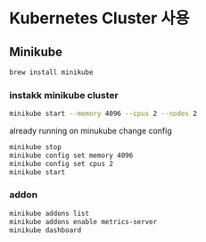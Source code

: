 # Kubernetes Cluster 사용

## Minikube

```bash
brew install minikube
```

### instakk minikube cluster

```bash
minikube start --memory 4096 --cpus 2 --nodes 2
```

already running on minukube change config

```bash
minikube stop
minikube config set memory 4096
minikube config set cpus 2
minikube start
```

### addon

```bash
minikube addons list
minikube addons enable metrics-server
minikube dashboard
```

